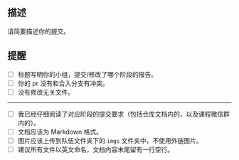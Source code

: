 ## 描述

请简要描述你的提交。

## 提醒

- [ ] 标题写明你的小组，提交/修改了哪个阶段的报告。
- [ ] 你的 pr 没有和合入分支有冲突。
- [ ] 没有修改无关文件。

------------

- [ ] 我已经仔细阅读了对应阶段的提交要求（包括仓库文档内的，以及课程微信群内的）。
- [ ] 文档应该为 Markdown 格式。
- [ ] 图片应该上传到队伍文件夹下的 `imgs` 文件夹中，不使用外链图片。
- [ ] 建议所有文件以英文命名，文档内容末尾留有一行空行。
